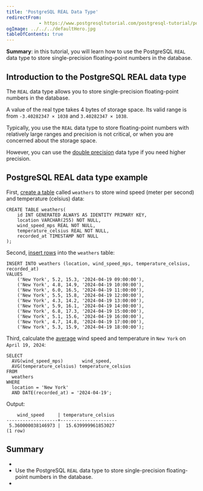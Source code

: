 ```yaml
---
title: 'PostgreSQL REAL Data Type'
redirectFrom: 
            - https://www.postgresqltutorial.com/postgresql-tutorial/postgresql-real-data-type/
ogImage: ../../../defaultHero.jpg
tableOfContents: true
---
```



**Summary**: in this tutorial, you will learn how to use the PostgreSQL `REAL` data type to store single-precision floating-point numbers in the database.





## Introduction to the PostgreSQL REAL data type





The `REAL` data type allows you to store single-precision floating-point numbers in the database.





A value of the real type takes 4 bytes of storage space. Its valid range is from `-3.40282347 × 1038` and `3.40282347 × 1038`.





Typically, you use the `REAL` data type to store floating-point numbers with relatively large ranges and precision is not critical, or when you are concerned about the storage space.





However, you can use the [double precision](https://www.postgresqltutorial.com/postgresql-tutorial/postgresql-double-precision-type/) data type if you need higher precision.





## PostgreSQL REAL data type example





First, [create a table](https://www.postgresqltutorial.com/postgresql-tutorial/postgresql-create-table/) called `weathers` to store wind speed (meter per second) and temperature (celsius) data:





```
CREATE TABLE weathers(
    id INT GENERATED ALWAYS AS IDENTITY PRIMARY KEY,
    location VARCHAR(255) NOT NULL,
    wind_speed_mps REAL NOT NULL,
    temperature_celsius REAL NOT NULL,
    recorded_at TIMESTAMP NOT NULL
);
```





Second, [insert rows](https://www.postgresqltutorial.com/postgresql-tutorial/postgresql-insert/) into the `weathers` table:





```
INSERT INTO weathers (location, wind_speed_mps, temperature_celsius, recorded_at)
VALUES
    ('New York', 5.2, 15.3, '2024-04-19 09:00:00'),
    ('New York', 4.8, 14.9, '2024-04-19 10:00:00'),
    ('New York', 6.0, 16.5, '2024-04-19 11:00:00'),
    ('New York', 5.5, 15.8, '2024-04-19 12:00:00'),
    ('New York', 4.3, 14.2, '2024-04-19 13:00:00'),
    ('New York', 5.9, 16.1, '2024-04-19 14:00:00'),
    ('New York', 6.8, 17.3, '2024-04-19 15:00:00'),
    ('New York', 5.1, 15.6, '2024-04-19 16:00:00'),
    ('New York', 4.7, 14.8, '2024-04-19 17:00:00'),
    ('New York', 5.3, 15.9, '2024-04-19 18:00:00');
```





Third, calculate the [average](https://www.postgresqltutorial.com/postgresql-aggregate-functions/postgresql-avg-function/) wind speed and temperature in `New York` on `April 19, 2024`:





```
SELECT
  AVG(wind_speed_mps)       wind_speed,
  AVG(temperature_celsius) temperature_celsius
FROM
  weathers
WHERE
  location = 'New York'
  AND DATE(recorded_at) = '2024-04-19';
```





Output:





```
    wind_speed     | temperature_celsius
-------------------+---------------------
 5.360000038146973 |  15.639999961853027
(1 row)
```





## Summary





- 
- Use the PostgreSQL `REAL` data type to store single-precision floating-point numbers in the database.
- 


